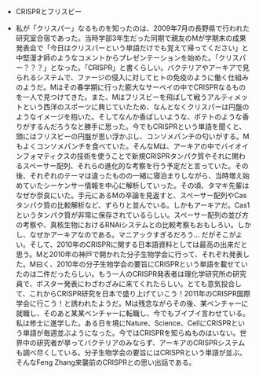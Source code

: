 

- CRISPRとフリスビー

- 私が「クリスパー」なるものを知ったのは、2009年7月の長野県で行われた研究室合宿であった。当時学部3年生だった同期で親友のMが学期末の成果発表会で「今日はクリスパーという単語だけでも覚えて帰ってください」と中堅漫才師のようなコメントからプレゼンテーションを始めた。「クリスパー？？？」となった。「CRISPR」と書くらしい。バクテリアやアーキアで見られるシステムで、ファージの侵入に対してヒトの免疫のように働く仕組みのようだ。Mはその春学期に行った膨大なサーベイの中でCRISPRなるものを一人で見つけてきた。また、Mはフリスビーを飛ばして戦うアルティメットという西洋のスポーツに興じていたため、なんとなくクリスパーは円盤のようなイメージを抱いた。そしてなんか香ばしいような、ポテトのような香りがするんだろうなと勝手に思った。今でもCRISPRという単語を聞くと、頭にはフリスビーの円盤が思い浮かぶし、コンソメパンチの匂いがする。Mもよくコンソメパンチを食べていた。そんなMは、アーキアの中でバイオインフォマティクスの技術を使うことで新規CRISPRタンパク質やそれに関わるスペーサー配列、それらの進化的な考察を行う予定だと言っていた。その後、それぞれのテーマは違ったものの一緒に寝泊まりしながら、当時増え始めていたシーケンサー情報を中心に解析していった。その頃、タマキ先輩はなぜか奈良にいた。手元にあるMの卒論を見返すと、スペーサー配列やCasタンパク質の比較解析など、ずらりと並んでいる。しかもアーキアだ。Cas1というタンパク質が非常に保存されているらしい。スペーサー配列の並び方の考察や、真核生物におけるRNAiシステムとの比較考察もおもしろい。しかし、なぜかアーキアなのである。マニアックすぎるだろう... だがそこがよい。そして、2010年のCRISPRに関する日本語資料としては最高の出来だと思う。Mと2010年の神戸で開かれた分子生物学会に行って、それぞれ発表した。M曰く、2010年の分子生物学会の要旨にCRISPRという単語を載せていたのは二件だったらしい。もう一人のCRISPR発表者は理化学研究所の研究員で、ポスター発表にわざわざみに来てくれたらしい。とても意気投合して、これからCRISPR研究を日本で盛り上げていこう！2011年のCRISPR国際学会に行こう！と誘われたようだ。Mは残念ながらその後、某ベンチャーに就職し、そのあと某某ベンチャーに転職し、今でもブイブイ言わせている。私は修士に進学した。ある日を境にNature、Science、CellにCRISPRという単語が毎週並ぶようになった。今ではCRISPRを知らぬものはいない。世界中の研究者が挙ってバクテリアのみならず、アーキアのCRISPRシステムも調べ尽くしている。分子生物学会の要旨にはCRISPRという単語が並ぶ。そんなFeng Zhang来襲前のCRISPRとの思い出話である。
